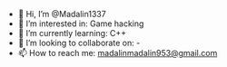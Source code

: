 - 👋 Hi, I’m @Madalin1337
- 👀 I’m interested in: Game hacking
- 🌱 I’m currently learning: C++
- 💞️ I’m looking to collaborate on: -
- 📫 How to reach me: madalinmadalin953@gmail.com
